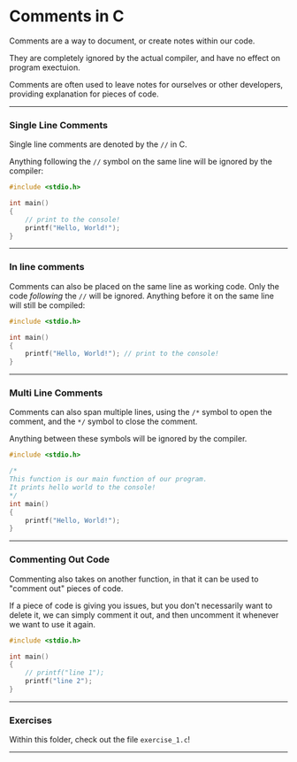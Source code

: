 # Comments in C

Comments are a way to document, or create notes within our code.

They are completely ignored by the actual compiler, and have no effect on program exectuion.

Comments are often used to leave notes for ourselves or other developers, providing explanation for pieces of code.

---

### Single Line Comments

Single line comments are denoted by the ```//``` in C.

Anything following the ```//``` symbol on the same line will be ignored by the compiler:

```C
#include <stdio.h>

int main()
{
    // print to the console!
    printf("Hello, World!");
}
```

---

### In line comments

Comments can also be placed on the same line as working code. Only the code _following_ the ```//``` will be ignored. Anything before it on the same line will still be compiled:

```C
#include <stdio.h>

int main()
{
    printf("Hello, World!"); // print to the console!
}
```

---

### Multi Line Comments

Comments can also span multiple lines, using the ```/*``` symbol to open the comment, and the ```*/``` symbol to close the comment.

Anything between these symbols will be ignored by the compiler.

```C
#include <stdio.h>

/*
This function is our main function of our program.
It prints hello world to the console!
*/
int main()
{
    printf("Hello, World!");
}
```

---

### Commenting Out Code

Commenting also takes on another function, in that it can be used to "comment out" pieces of code.

If a piece of code is giving you issues, but you don't necessarily want to delete it, we can simply comment it out, and then uncomment it whenever we want to use it again.

```C
#include <stdio.h>

int main()
{
    // printf("line 1");
    printf("line 2");
}
```

---

### Exercises

Within this folder, check out the file ```exercise_1.c```!

---
